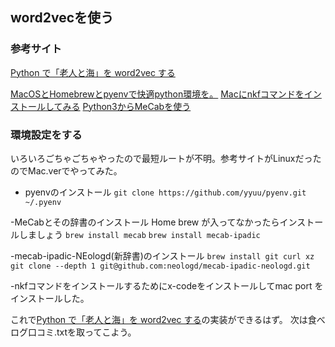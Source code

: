 ## word2vecを使う

### 参考サイト
[Python で「老人と海」を word2vec する](https://m0t0k1ch1st0ry.com/blog/2016/08/28/word2vec/)

[MacOSとHomebrewとpyenvで快適python環境を。](https://qiita.com/crankcube@github/items/15f06b32ec56736fc43a)
[Macにnkfコマンドをインストールしてみる](http://kengo92i.hatenablog.jp/entry/2016/09/06/120854)
[Python3からMeCabを使う](https://qiita.com/taroc/items/b9afd914432da08dafc8)

### 環境設定をする
いろいろごちゃごちゃやったので最短ルートが不明。参考サイトがLinuxだったのでMac.verでやってみた。

- pyenvのインストール
`git clone https://github.com/yyuu/pyenv.git ~/.pyenv`

-MeCabとその辞書のインストール
Home brew が入ってなかったらインストールしましょう
`brew install mecab`
`brew install mecab-ipadic`

-mecab-ipadic-NEologd(新辞書)のインストール
`brew install git curl xz`
`git clone --depth 1 git@github.com:neologd/mecab-ipadic-neologd.git`

-nkfコマンドをインストールするためにx-codeをインストールしてmac port をインストールした。

これで[Python で「老人と海」を word2vec する](https://m0t0k1ch1st0ry.com/blog/2016/08/28/word2vec/)の実装ができるはず。
次は食べログ口コミ.txtを取ってこよう。

